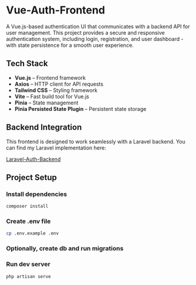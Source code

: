 # Vue-Auth-Frontend

A Vue.js-based authentication UI that communicates with a backend API for user management. This project provides a secure and responsive authentication system, including login, registration, and user dashboard - with state persistence for a smooth user experience.

## Tech Stack

- **Vue.js** – Frontend framework
- **Axios** – HTTP client for API requests
- **Tailwind CSS** – Styling framework
- **Vite** – Fast build tool for Vue.js
- **Pinia** – State management
- **Pinia Persisted State Plugin** – Persistent state storage

## Backend Integration

This frontend is designed to work seamlessly with a Laravel backend. You can find my Laravel implementation here:

[Laravel-Auth-Backend](https://github.com/Tabs467/Laravel-Auth-Backend)

## Project Setup

### Install dependencies

```sh
composer install
```

### Create .env file

```sh
cp .env.example .env
```

### Optionally, create db and run migrations

### Run dev server

```sh
php artisan serve
```
